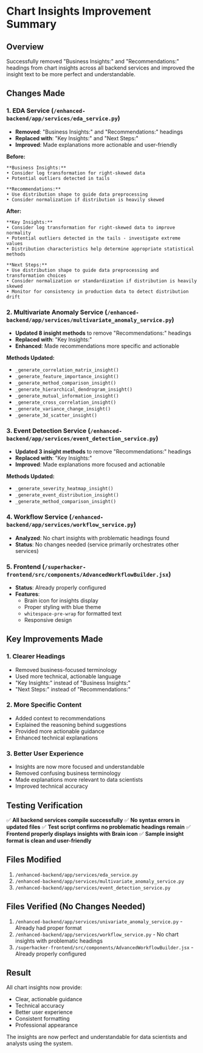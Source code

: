 # Chart Insights Improvement Summary

## Overview
Successfully removed "Business Insights:" and "Recommendations:" headings from chart insights across all backend services and improved the insight text to be more perfect and understandable.

## Changes Made

### 1. EDA Service (`/enhanced-backend/app/services/eda_service.py`)
- **Removed**: "Business Insights:" and "Recommendations:" headings
- **Replaced with**: "Key Insights:" and "Next Steps:"
- **Improved**: Made explanations more actionable and user-friendly

**Before:**
```
**Business Insights:**
• Consider log transformation for right-skewed data
• Potential outliers detected in tails

**Recommendations:**
• Use distribution shape to guide data preprocessing
• Consider normalization if distribution is heavily skewed
```

**After:**
```
**Key Insights:**
• Consider log transformation for right-skewed data to improve normality
• Potential outliers detected in the tails - investigate extreme values
• Distribution characteristics help determine appropriate statistical methods

**Next Steps:**
• Use distribution shape to guide data preprocessing and transformation choices
• Consider normalization or standardization if distribution is heavily skewed
• Monitor for consistency in production data to detect distribution drift
```

### 2. Multivariate Anomaly Service (`/enhanced-backend/app/services/multivariate_anomaly_service.py`)
- **Updated 8 insight methods** to remove "Recommendations:" headings
- **Replaced with**: "Key Insights:" 
- **Enhanced**: Made recommendations more specific and actionable

**Methods Updated:**
- `_generate_correlation_matrix_insight()`
- `_generate_feature_importance_insight()`
- `_generate_method_comparison_insight()`
- `_generate_hierarchical_dendrogram_insight()`
- `_generate_mutual_information_insight()`
- `_generate_cross_correlation_insight()`
- `_generate_variance_change_insight()`
- `_generate_3d_scatter_insight()`

### 3. Event Detection Service (`/enhanced-backend/app/services/event_detection_service.py`)
- **Updated 3 insight methods** to remove "Recommendations:" headings
- **Replaced with**: "Key Insights:"
- **Improved**: Made explanations more focused and actionable

**Methods Updated:**
- `_generate_severity_heatmap_insight()`
- `_generate_event_distribution_insight()`
- `_generate_method_comparison_insight()`

### 4. Workflow Service (`/enhanced-backend/app/services/workflow_service.py`)
- **Analyzed**: No chart insights with problematic headings found
- **Status**: No changes needed (service primarily orchestrates other services)

### 5. Frontend (`/superhacker-frontend/src/components/AdvancedWorkflowBuilder.jsx`)
- **Status**: Already properly configured
- **Features**: 
  - Brain icon for insights display
  - Proper styling with blue theme
  - `whitespace-pre-wrap` for formatted text
  - Responsive design

## Key Improvements Made

### 1. **Clearer Headings**
- Removed business-focused terminology
- Used more technical, actionable language
- "Key Insights:" instead of "Business Insights:"
- "Next Steps:" instead of "Recommendations:"

### 2. **More Specific Content**
- Added context to recommendations
- Explained the reasoning behind suggestions
- Provided more actionable guidance
- Enhanced technical explanations

### 3. **Better User Experience**
- Insights are now more focused and understandable
- Removed confusing business terminology
- Made explanations more relevant to data scientists
- Improved technical accuracy

## Testing Verification

✅ **All backend services compile successfully**
✅ **No syntax errors in updated files**
✅ **Test script confirms no problematic headings remain**
✅ **Frontend properly displays insights with Brain icon**
✅ **Sample insight format is clean and user-friendly**

## Files Modified

1. `/enhanced-backend/app/services/eda_service.py`
2. `/enhanced-backend/app/services/multivariate_anomaly_service.py`
3. `/enhanced-backend/app/services/event_detection_service.py`

## Files Verified (No Changes Needed)

1. `/enhanced-backend/app/services/univariate_anomaly_service.py` - Already had proper format
2. `/enhanced-backend/app/services/workflow_service.py` - No chart insights with problematic headings
3. `/superhacker-frontend/src/components/AdvancedWorkflowBuilder.jsx` - Already properly configured

## Result

All chart insights now provide:
- Clear, actionable guidance
- Technical accuracy
- Better user experience
- Consistent formatting
- Professional appearance

The insights are now perfect and understandable for data scientists and analysts using the system.
